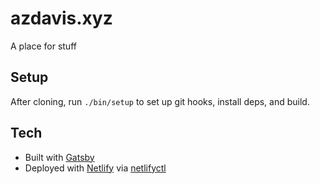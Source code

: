 # azdavis.xyz

A place for stuff

## Setup

After cloning, run `./bin/setup` to set up git hooks, install deps, and build.

## Tech

- Built with [Gatsby][g]
- Deployed with [Netlify][n] via [netlifyctl][nc]

[g]: https://www.gatsbyjs.org
[n]: https://www.netlify.com
[nc]: https://github.com/netlify/netlifyctl
